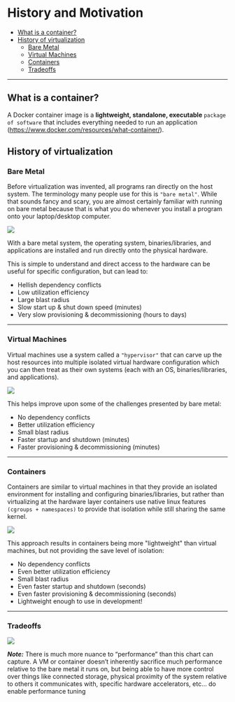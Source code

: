 # History and Motivation

<!-- no toc -->
  - [What is a container?](#what-is-a-container)
  - [History of virtualization](#history-of-virtualization)
    - [Bare Metal](#bare-metal)
    - [Virtual Machines](#virtual-machines)
    - [Containers](#containers)
    - [Tradeoffs](#tradeoffs)

---

## What is a container?

A Docker container image is a **lightweight, standalone, executable** `package of software` that includes everything needed to run an application (https://www.docker.com/resources/what-container/).

## History of virtualization

### Bare Metal

Before virtualization was invented, all programs ran directly on the host system. The terminology many people use for this is `"bare metal"`. While that sounds fancy and scary, you are almost certainly familiar with running on bare metal because that is what you do whenever you install a program onto your laptop/desktop computer. 

![](./readme-assets/bare-metal.jpg)

With a bare metal system, the operating system, binaries/libraries, and applications are installed and run directly onto the physical hardware.

This is simple to understand and direct access to the hardware can be useful for specific configuration, but can lead to:
- Hellish dependency conflicts
- Low utilization efficiency
- Large blast radius
- Slow start up & shut down speed (minutes)
- Very slow provisioning & decommissioning (hours to days)

---

### Virtual Machines

Virtual machines use a system called a `"hypervisor"` that can carve up the host resources into multiple isolated virtual hardware configuration which you can then treat as their own systems (each with an OS, binaries/libraries, and applications).

![](./readme-assets/virtual-machine.jpg)

This helps improve upon some of the challenges presented by bare metal:

- No dependency conflicts
- Better utilization efficiency
- Small blast radius
- Faster startup and shutdown (minutes)
- Faster provisioning & decommissioning (minutes)

---

### Containers

Containers are similar to virtual machines in that they provide an isolated environment for installing and configuring binaries/libraries, but rather than virtualizing at the hardware layer containers use native linux features `(cgroups + namespaces)` to provide that isolation while still sharing the same kernel.

![](./readme-assets/container.jpg)

This approach results in containers being more "lightweight" than virtual machines, but not providing the save level of isolation:

- No dependency conflicts
- Even better utilization efficiency
- Small blast radius
- Even faster startup and shutdown (seconds)
- Even faster provisioning & decommissioning (seconds)
- Lightweight enough to use in development!

---

### Tradeoffs

![](./readme-assets/tradeoffs.jpg)

***Note:*** There is much more nuance to “performance” than this chart can capture. A VM or container doesn’t inherently sacrifice much performance relative to the bare metal it runs on, but being able to have more control over things like connected storage, physical proximity of the system relative to others it communicates with, specific hardware accelerators, etc… do enable performance tuning

